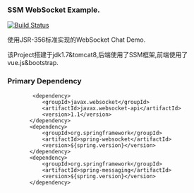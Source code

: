 ### SSM WebSocket Example.

[![Build Status](https://travis-ci.org/SylvanasSun/ssm-websocket.svg?branch=master)](https://travis-ci.org/SylvanasSun/ssm-websocket)

使用JSR-356标准实现的WebSocket Chat Demo.

该Project搭建于jdk1.7&tomcat8,后端使用了SSM框架,前端使用了vue.js&bootstrap.

### Primary Dependency

```
        <dependency>
           <groupId>javax.websocket</groupId>
           <artifactId>javax.websocket-api</artifactId>
           <version>1.1</version>
       </dependency>
       <dependency>
           <groupId>org.springframework</groupId>
           <artifactId>spring-websocket</artifactId>
           <version>${spring.version}</version>
       </dependency>
       <dependency>
           <groupId>org.springframework</groupId>
           <artifactId>spring-messaging</artifactId>
           <version>${spring.version}</version>
       </dependency>
```
